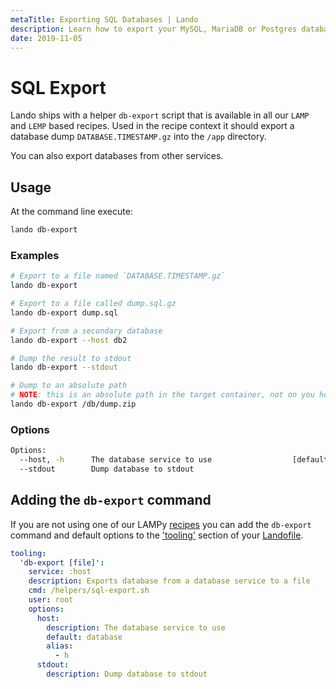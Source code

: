 ```yaml
---
metaTitle: Exporting SQL Databases | Lando
description: Learn how to export your MySQL, MariaDB or Postgres databases from Lando.
date: 2019-11-05
---
```


# SQL Export

<GuideHeader test="https://circleci.com/gh/lando/lando/tree/master"/>

Lando ships with a helper `db-export` script that is available in all our `LAMP` and `LEMP` based recipes. Used in the recipe context it should export a database dump `DATABASE.TIMESTAMP.gz` into the `/app` directory.

You can also export databases from other services.

## Usage

At the command line execute:

```bash
lando db-export
```

### Examples

```bash
# Export to a file named `DATABASE.TIMESTAMP.gz`
lando db-export

# Export to a file called dump.sql.gz
lando db-export dump.sql

# Export from a secondary database
lando db-export --host db2

# Dump the result to stdout
lando db-export --stdout

# Dump to an absolute path
# NOTE: this is an absolute path in the target container, not on you host
lando db-export /db/dump.zip
```

### Options

```bash
Options:
  --host, -h      The database service to use                  [default: "database"]
  --stdout        Dump database to stdout
```

## Adding the `db-export` command

If you are not using one of our LAMPy [recipes](./../config/recipes.md) you can add the `db-export` command and default options to the ['tooling'](./../config/tooling.md) section of your [Landofile](./../config/lando.md).

```yaml
tooling:
  'db-export [file]':
    service: :host
    description: Exports database from a database service to a file
    cmd: /helpers/sql-export.sh
    user: root
    options:
      host:
        description: The database service to use
        default: database
        alias:
          - h
      stdout:
        description: Dump database to stdout
```

<GuideFooter test="https://circleci.com/gh/lando/lando/tree/master" repo="https://github.com/lando/cli/tree/main/examples/sql-export" />
<Newsletter />
